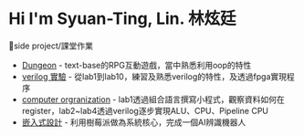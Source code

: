 # Hi I'm Syuan-Ting, Lin. 林炫廷
:small_blue_diamond:side project/課堂作業
- [Dungeon](https://github.com/tara2556/Dungeon-) - text-base的RPG互動遊戲，當中熟悉利用oop的特性
- [verilog 實驗](https://github.com/tara2556/Dlab-NYCU-2023-Autumn/tree/main) - 從lab1到lab10，練習及熟悉verilog的特性，及透過fpga實現程序
- [computer orgranization](https://github.com/tara2556/2023-nycu-computer-organization) - lab1透過組合語言撰寫小程式，觀察資料如何在register，lab2~lab4透過verilog逐步實現ALU、CPU、Pipeline CPU
- [嵌入式設計](https://github.com/tara2556/embedding-system-project-with-raspberry-pi-4-) - 利用樹莓派做為系統核心，完成一個AI辨識機器人
